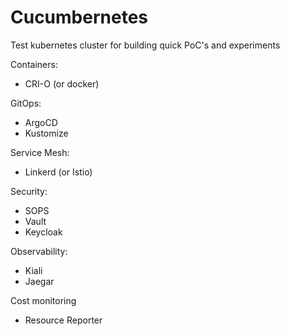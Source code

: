 # Cucumbernetes

Test kubernetes cluster for building quick PoC's and experiments

Containers:
* CRI-O (or docker)

GitOps:
* ArgoCD
* Kustomize

Service Mesh:
* Linkerd (or Istio)

Security:
* SOPS
* Vault
* Keycloak

Observability:
* Kiali
* Jaegar

Cost monitoring
* Resource Reporter
